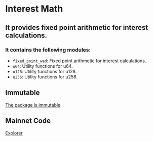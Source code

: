 # Interest Math

## It provides fixed point arithmetic for interest calculations.

### It contains the following modules:

-   `fixed_point_wad`: Fixed point arithmetic for interest calculations.
-   `u64`: Utility functions for u64.
-   `u128`: Utility functions for u128.
-   `u256`: Utility functions for u256.

## Immutable

[The package is immutable](https://suivision.xyz/txblock/7zTJr3Xe5Sj1MZqMFHHvmzLsxgfo5QRTR6r85xzGwCvo)

## Mainnet Code

[Explorer](https://suivision.xyz/package/0x0a885c86b868d83e5094ef8a34985d510a99f4dd1491d115297eb23cea427595?tab=Code)
